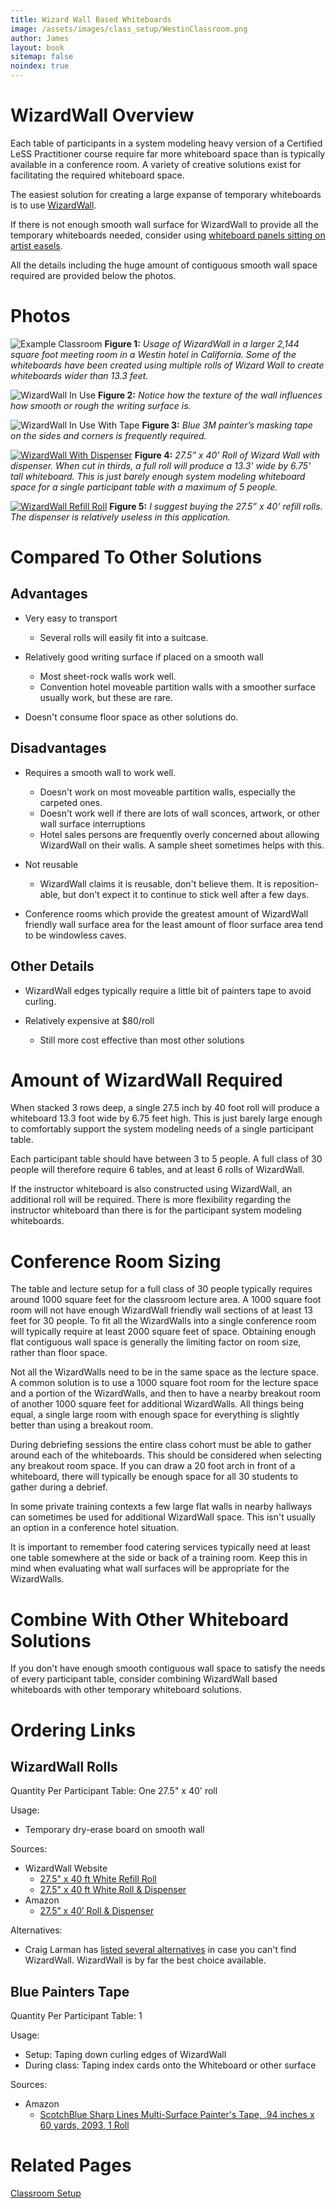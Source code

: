```yaml
---
title: Wizard Wall Based Whiteboards
image: /assets/images/class_setup/WestinClassroom.png
author: James
layout: book
sitemap: false
noindex: true
---
```


# WizardWall Overview

Each table of participants in a system modeling heavy version of a Certified LeSS Practitioner course require far more whiteboard space than is typically available in a conference room. A variety of creative solutions exist for facilitating the required whiteboard space.

The easiest solution for creating a large expanse of temporary whiteboards is to use [WizardWall](https://wizardwall.com/).

If there is not enough smooth wall surface for WizardWall to provide all the temporary whiteboards needed, consider using [whiteboard panels sitting on artist easels]({{site.baseurl}}/class_setup/WhiteboardsUsingPanelsOnEasels/).

All the details including the huge amount of contiguous smooth wall space required are provided below the photos.

# Photos

![Example Classroom]({{site.baseurl}}/assets/images/class_setup/WestinClassroom.png "Example Classroom")
**Figure 1:** _Usage of WizardWall in a larger 2,144 square foot meeting room in a Westin hotel in California.  Some of the whiteboards have been created using multiple rolls of Wizard Wall to create whiteboards wider than 13.3 feet._

![WizardWall In Use]({{site.baseurl}}/assets/images/class_setup/WizardWallInUse.png "WizardWall In Use")
**Figure 2:** _Notice how the texture of the wall influences how smooth or rough the writing surface is._

![WizardWall In Use With Tape]({{site.baseurl}}/assets/images/class_setup/WizardWallInUseWithTape.png "WizardWall In Use With Tape")
**Figure 3:** _Blue 3M painter’s masking tape on the sides and corners is frequently required._

[![WizardWall With Dispenser]({{site.baseurl}}/assets/images/class_setup/WizardWallWithDispenser.png "WizardWall Refill")](https://wizardwall.com/collections/all-products/products/copy-of-27-5-x-40-ft-instant-whiteboard-white)
**Figure 4:** _27.5” x 40’ Roll of Wizard Wall with dispenser. When cut in thirds, a full roll will produce a 13.3' wide by 6.75' tall whiteboard. This is just barely enough system modeling whiteboard space for a single participant table with a maximum of 5 people._

[![WizardWall Refill Roll]({{site.baseurl}}/assets/images/class_setup/WizardWallRefill.png "WizardWall Refill")](https://wizardwall.com/collections/all-products/products/copy-of-instant-whiteboard-refill-rolls)
**Figure 5:** _I suggest buying the 27.5” x 40’ refill rolls. The dispenser is relatively useless in this application._

# Compared To Other Solutions

## Advantages

* Very easy to transport
  + Several rolls will easily fit into a suitcase.

* Relatively good writing surface if placed on a smooth wall
  + Most sheet-rock walls work well.
  + Convention hotel moveable partition walls with a smoother surface usually work, but these are rare.

* Doesn't consume floor space as other solutions do.

## Disadvantages

* Requires a smooth wall to work well.
  + Doesn't work on most moveable partition walls, especially the carpeted ones.
  + Doesn't work well if there are lots of wall sconces, artwork, or other wall surface interruptions
  + Hotel sales persons are frequently overly concerned about allowing WizardWall on their walls. A sample sheet sometimes helps with this.

* Not reusable
  + WizardWall claims it is reusable, don't believe them. It is reposition-able, but don't expect it to continue to stick well after a few days.

* Conference rooms which provide the greatest amount of WizardWall friendly wall surface area for the least amount of floor surface area tend to be windowless caves.

## Other Details

* WizardWall edges typically require a little bit of painters tape to avoid curling.

* Relatively expensive at $80/roll
  + Still more cost effective than most other solutions


# Amount of WizardWall Required

When stacked 3 rows deep, a single 27.5 inch by 40 foot roll will produce a whiteboard 13.3 foot wide by 6.75 feet high. This is just barely large enough to comfortably support the system modeling needs of a single participant table.

Each participant table should have between 3 to 5 people. A full class of 30 people will therefore require 6 tables, and at least 6 rolls of WizardWall.

If the instructor whiteboard is also constructed using WizardWall, an additional roll will be required. There is more flexibility regarding the instructor whiteboard than there is for the participant system modeling whiteboards.

# Conference Room Sizing 

The table and lecture setup for a full class of 30 people typically requires around 1000 square feet for the classroom lecture area. A 1000 square foot room will not have enough WizardWall friendly wall sections of at least 13 feet for 30 people. To fit all the WizardWalls into a single conference room will typically require at least 2000 square feet of space. Obtaining enough flat contiguous wall space is generally the limiting factor on room size, rather than floor space.

Not all the WizardWalls need to be in the same space as the lecture space. A common solution is to use a 1000 square foot room for the lecture space and a portion of the WizardWalls, and then to have a nearby breakout room of another 1000 square feet for additional WizardWalls. All things being equal, a single large room with enough space for everything is slightly better than using a breakout room.

During debriefing sessions the entire class cohort must be able to gather around each of the whiteboards. This should be considered when selecting any breakout room space. If you can draw a 20 foot arch in front of a whiteboard, there will typically be enough space for all 30 students to gather during a debrief.

In some private training contexts a few large flat walls in nearby hallways can sometimes be used for additional WizardWall space. This isn't usually an option in a conference hotel situation.

It is important to remember food catering services typically need at least one table somewhere at the side or back of a training room. Keep this in mind when evaluating what wall surfaces will be appropriate for the WizardWalls.

# Combine With Other Whiteboard Solutions

If you don't have enough smooth contiguous wall space to satisfy the needs of every participant table, consider combining WizardWall based whiteboards with other temporary whiteboard solutions.

# Ordering Links

## WizardWall Rolls

Quantity Per Participant Table: One 27.5" x 40' roll

Usage:
* Temporary dry-erase board on smooth wall

Sources:
* WizardWall Website
    - [27.5" x 40 ft White Refill Roll](https://wizardwall.com/collections/all-products/products/copy-of-instant-whiteboard-refill-rolls)
    - [27.5" x 40 ft White Roll & Dispenser](https://wizardwall.com/collections/all-products/products/copy-of-27-5-x-40-ft-instant-whiteboard-white)
* Amazon
    - [27.5” x 40’ Roll & Dispenser](https://www.amazon.com/Wizard-Wall-Adhesive-Patented-Technology/dp/B00HHH4MIA)

Alternatives:

* Craig Larman has [listed several alternatives](https://www.craiglarman.com/wiki/index.php?title=Whiteboard-like_Sheets_for_Agile_Modeling_On_Walls) in case you can't find WizardWall. WizardWall is by far the best choice available.

## Blue Painters Tape

Quantity Per Participant Table: 1

Usage:
* Setup: Taping down curling edges of WizardWall
* During class: Taping index cards onto the Whiteboard or other surface

Sources:
* Amazon
    - [ScotchBlue Sharp Lines Multi-Surface Painter's Tape, .94 inches x 60 yards, 2093, 1 Roll](https://www.amazon.com/gp/product/B004CZPL4E)



# Related Pages

[Classroom Setup]({{site.baseurl}}/class_setup/)

